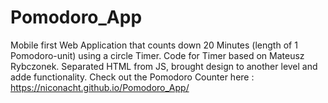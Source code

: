 # Pomodoro_App

Mobile first Web Application that counts down 20 Minutes (length of 1 Pomodoro-unit) using a circle Timer. 
Code for Timer based on Mateusz Rybczonek. 
Separated HTML from JS, brought design to another level and adde functionality.
Check out the Pomodoro Counter here : https://niconacht.github.io/Pomodoro_App/
